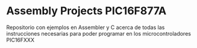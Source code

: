 # Assembly Projects PIC16F877A
Repositorio con ejemplos en Assembler y C acerca de todas las instrucciones necesarias para poder programar en los microcontroladores PIC16FXXX
